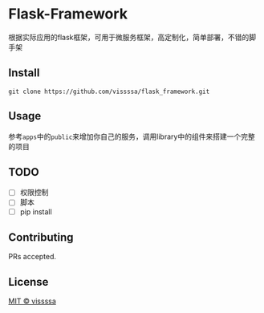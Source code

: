 # Flask-Framework
根据实际应用的flask框架，可用于微服务框架，高定制化，简单部署，不错的脚手架

## Install
```
git clone https://github.com/vissssa/flask_framework.git
```
## Usage
参考`apps`中的`public`来增加你自己的服务，调用library中的组件来搭建一个完整的项目

## TODO
- [ ] 权限控制
- [ ] 脚本
- [ ] pip install

## Contributing

PRs accepted.

## License

[MIT © vissssa](./LICENSE)